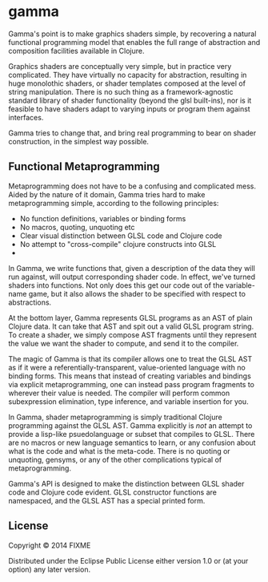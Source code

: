 # gamma

Gamma's point is to make graphics shaders simple, by recovering a natural functional programming model that enables the full range of abstraction and composition facilities available in Clojure. 

Graphics shaders are conceptually very simple, but in practice very complicated. They have virtually no capacity for abstraction, resulting in huge monolothic shaders, or shader templates composed at the level of string manipulation. There is no such thing as a framework-agnostic standard library of shader functionality (beyond the glsl built-ins), nor is it feasible to have shaders adapt to varying inputs or program them against interfaces. 

Gamma tries to change that, and bring real programming to bear on shader construction, in the simplest way possible. 

## Functional Metaprogramming

Metaprogramming does not have to be a confusing and complicated mess. Aided by the nature of it domain, Gamma tries hard to make metaprogramming simple, according to the following principles:

- No function definitions, variables or binding forms
- No macros, quoting, unquoting etc
- Clear visual distinction between GLSL code and Clojure code
- No attempt to "cross-compile" clojure constructs into GLSL
- 

In Gamma, we write functions that, given a description of the data they will run against, will output corresponding shader code. In effect, we've turned shaders into functions. Not only does this get our code out of the variable-name game, but it also allows the shader to be specified with respect to abstractions. 

At the bottom layer, Gamma represents GLSL programs as an AST of plain Clojure data. It can take that AST and spit out a valid GLSL program string. To create a shader, we simply compose AST fragments until they represent the value we want the shader to compute, and send it to the compiler. 

The magic of Gamma is that its compiler allows one to treat the GLSL AST as if it were a referentially-transparent, value-oriented language with no binding forms. This means that instead of creating variables and bindings via explicit metaprogramming, one can instead pass program fragments to wherever their value is needed. The compiler will perform common subexpression elimination, type inference, and variable insertion for you. 

In Gamma, shader metaprogramming is simply traditional Clojure programming against the GLSL AST. Gamma explicitly is *not* an attempt to provide a lisp-like psuedolanguage or subset that compiles to GLSL. There are no macros or new language semantics to learn, or any confusion about what is the code and what is the meta-code. There is no quoting or unquoting, gensyms, or any of the other complications typical of metaprogramming.

Gamma's API is designed to make the distinction between GLSL shader code and Clojure code evident. GLSL constructor functions are namespaced, and the GLSL AST has a special printed form. 







## License

Copyright © 2014 FIXME

Distributed under the Eclipse Public License either version 1.0 or (at
your option) any later version.
